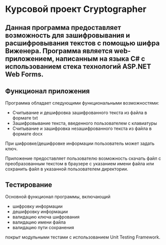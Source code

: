 # Курсовой проект Cryptographer 

Данная программа предоставляет возможность для зашифровывания и расшифровывания текстов с помощью шифра Виженера. Программа является web-приложением, написанным на языка C# с использованием стека технологий ASP.NET Web Forms.
---
 Функционал приложения
 ---
Программа обладает следующими функциональными возможностями:
- Считывание и дешифровка зашифрованного текста из файла в формате txt
- Зашифровывание текста, введенного пользователем с клавиатуры
- Считывание и зашифровка незашифрованного текста из файла в формате docx

При шифровке/дешифровке информации пользователь может задать ключ.

Приложение предоставляет пользователю возможность скачать файл с преобразованным текстом в браузере с указанием имени файла или сохранить файл в указанной пользователем директории.

Тестирование
---
Основной функционал программы, включающий 
- шифровку информации
- дешифровку информации
- валидацию ключа шифрования
- валидацию имени файла
- валидацию пути сохранения 

покрыт модульными тестами с использованием Unit Testing Framework.

